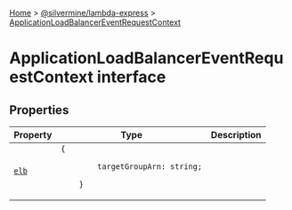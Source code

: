 [Home](./index) &gt; [@silvermine/lambda-express](./lambda-express.md) &gt; [ApplicationLoadBalancerEventRequestContext](./lambda-express.applicationloadbalancereventrequestcontext.md)

# ApplicationLoadBalancerEventRequestContext interface

## Properties

|  Property | Type | Description |
|  --- | --- | --- |
|  [`elb`](./lambda-express.applicationloadbalancereventrequestcontext.elb.md) | `{`<p/>`        targetGroupArn: string;`<p/>`    }` |  |

